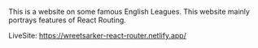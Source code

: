 This is a website on some famous English Leagues.
This  website mainly portrays features of React Routing.

LiveSite: https://wreetsarker-react-router.netlify.app/
